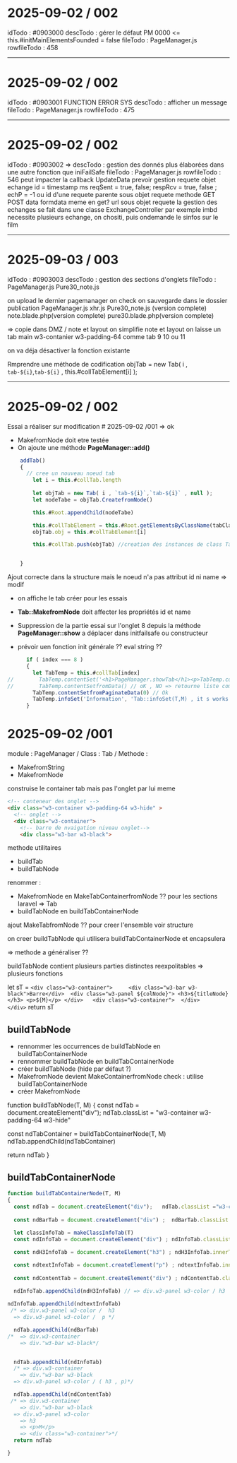 # 2025-09-02 / 002
idTodo		: #0903000 
descTodo	: gérer le défaut PM 0000 <= this.#initMainElementsFounded = false
fileTodo	: PageManager.js
rowfileTodo	: 458

---

# 2025-09-02 / 002
idTodo		: #0903001  FUNCTION ERROR SYS
descTodo	: afficher un message
fileTodo	: PageManager.js
rowfileTodo	: 475

---

# 2025-09-02 / 002

idTodo		: #0903002 =>
descTodo	: gestion des donnés plus élaborées dans une autre fonction que iniFailSafe
fileTodo	: PageManager.js
rowfileTodo	: 546
peut impacter la callback UpdateData
prevoir gestion requete
objet echange 
	id = timestamp ms
	reqSent	 = true, false; 
	respRcv = true, false ;
	echP = -1 ou id  d'une requete parente
	sous objet requete
		methode GET POST
		data formdata meme en get?
		url
	sous objet requete
la gestion des echanges se fait dans une classe ExchangeController
par exemple imbd necessite plusieurs echange, on chositi, puis ondemande le sinfos sur le film

---

# 2025-09-03 / 003
idTodo		: #0903003
descTodo	: gestion des sections d'onglets
fileTodo	: PageManager.js Pure30_note.js


on upload le dernier pagemanager
	on check
on sauvegarde dans le dossier publication
	PageManager.js
	xhr.js
	Pure30_note.js (version complete)
	note.blade.php(version complete)
	pure30.blade.php(version complete)


=> copie dans DMZ /  note et layout
on simplifie  note et layout
on laisse un tab main 
	w3-contanier w3-padding-64
comme tab 9 10 ou 11


on va déja désactiver la fonction existante

Rmprendre une méthode de codification 
objTab = new Tab( i , `tab-${i}`,`tab-${i}` , this.#collTabElement[i] );




---


# 2025-09-02 / 002

Essai a réaliser sur modification # 2025-09-02 /001 => ok
- MakefromNode doit etre testée
- On ajoute une méthode **PageManager::add()**

```js
    addTab()
    {
      // cree un nouveau noeud tab
        let i = this.#collTab.length
        
        let objTab = new Tab( i , `tab-${i}`,`tab-${i}` , null );
        let nodeTabe = objTab.CreatefromNode()

        this.#Root.appendChild(nodeTabe)

        this.#collTabElement = this.#Root.getElementsByClassName(tabClass) // recupere tous les onglets document
        objTab.obj = this.#collTabElement[i]

        this.#collTab.push(objTab) //creation des instances de class Tab en memoire


    }
```

Ajout correcte dans la structure mais le noeud n'a pas attribut id ni name
=> modif 
- on affiche le  tab créer pour les essais

- **Tab::MakefromNode** doit affecter les propriétés id et name

- Suppression de la partie essai sur l'onglet 8 depuis la méthode **PageManager::show**
	a déplacer dans initfailsafe ou constructeur

- prévoir uen fonction init générale ?? eval string ??

```js
      if ( index === 8 )
      {
        let TabTemp = this.#collTab[index]
//        TabTemp.contentSet('<h1>PageManager.showTab</h1><p>TabTemp.contentSet</p>')
//        TabTemp.contentSetfromData() // oK , NO => retourne liste complete sans pagination
        TabTemp.contentSetfromPaginateData(0) // Ok
        TabTemp.infoSet('Information', 'Tab::infoSet(T,M) , it s works' )
      }
```



# 2025-09-02 /001
module : PageManager / Class : Tab / Methode : 

- MakefromString
- MakefromNode

construise le container tab mais pas l'onglet par lui meme
```html
<!-- conteneur des onglet -->
<div class="w3-container w3-padding-64 w3-hide" >
  <!-- onglet -->
  <div class="w3-container">
    <!-- barre de nvaigation niveau onglet-->
    <div class="w3-bar w3-black">
```


methode utilitaires
- buildTab
- buildTabNode

renommer :
- MakefromNode en MakeTabContainerfromNode  ?? pour les sections laravel => Tab 
- buildTabNode en buildTabContainerNode

ajout MakeTabfromNode ?? pour creer l'ensemble voir structure

on creer buildTabNode qui utilisera buildTabContainerNode et encapsulera 

=> methode a généraliser ??

buildTabNode contient plusieurs parties distinctes reexpolitables => plusieurs fonctions


  let sT = `<div class="w3-container">    
	            <div class="w3-bar w3-black">Barre</div> 
	            <div class="w3-panel ${colNode}">
                <h3>${titleNode}</h3>
                <p>${M}</p>
              </div>  
	            <div class="w3-container"> 
              </div>	
            </div>`
  return sT        

## buildTabNode

- rennommer les occurrences de buildTabNode en buildTabContainerNode
- rennommer buildTabNode en buildTabContainerNode
- créer buildTabNode (hide par défaut ?)
- MakefromNode devient MakeContainerfromNode
  check : utilise buildTabContainerNode 
- créer MakefromNode 

function buildTabNode(T, M)
{
  const ndTab = document.createElement("div");
  ndTab.classList = "w3-container w3-padding-64 w3-hide"
 
  const ndTabContainer = buildTabContainerNode(T, M)
  ndTab.appendChild(ndTabContainer)
  
  return ndTab
}

## buildTabContainerNode

```js
function buildTabContainerNode(T, M)
{
  const ndTab = document.createElement("div");   ndTab.classList ="w3-container" => div.w3-container
  
  const ndBarTab = document.createElement("div") ;  ndBarTab.classList = "w3-bar w3-black";  ndBarTab.innerHTML="w3-bar" // => div.w3-bar w3-black
  
  let classInfoTab = makeClassInfoTab(T)
  const ndInfoTab = document.createElement("div") ; ndInfoTab.classList = classInfoTab //   => div.w3-panel w3-color

  const ndH3InfoTab = document.createElement("h3") ; ndH3InfoTab.innerText = T //   => <h3>T</h3>

  const ndtextInfoTab = document.createElement("p") ; ndtextInfoTab.innerText = M //   => <p>M</p>
  
  const ndContentTab = document.createElement("div") ; ndContentTab.classList ="w3-container" //  => <div class="w3-container">
  
  ndInfoTab.appendChild(ndH3InfoTab) // => div.w3-panel w3-color / h3

ndInfoTab.appendChild(ndtextInfoTab)
 /* => div.w3-panel w3-color /  h3
  => div.w3-panel w3-color /  p */

  ndTab.appendChild(ndBarTab) 
/*  => div.w3-container
    => div."w3-bar w3-black*/


  ndTab.appendChild(ndInfoTab)
  /* => div.w3-container
    => div."w3-bar w3-black
  => div.w3-panel w3-color / ( h3 , p)*/

  ndTab.appendChild(ndContentTab)
 /* => div.w3-container
    => div."w3-bar w3-black
  => div.w3-panel w3-color
    => h3
    => <p>M</p>
    => <div class="w3-container">*/
  return ndTab

}
```
